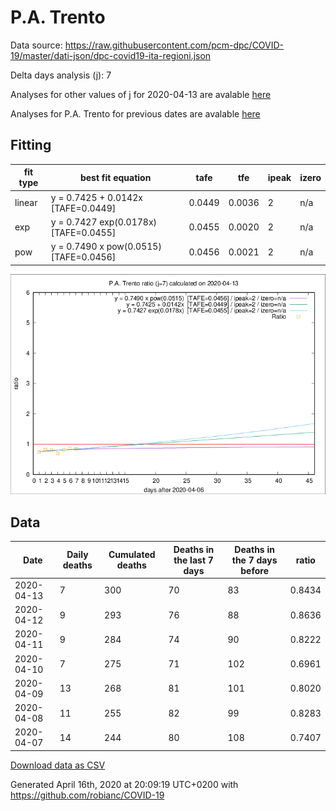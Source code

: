# P.A. Trento

Data source: https://raw.githubusercontent.com/pcm-dpc/COVID-19/master/dati-json/dpc-covid19-ita-regioni.json

Delta days analysis (j): 7

Analyses for other values of j for 2020-04-13 are avalable [here](../2020-04-13/README.md)

Analyses for P.A. Trento for previous dates are avalable [here](../README.md)

## Fitting 
|fit type|best fit equation|tafe|tfe|ipeak|izero|
|-------|-----|--------|------|---|---|
|linear|y = 0.7425 + 0.0142x  [TAFE=0.0449]|0.0449|0.0036|2|n/a|
|exp|y = 0.7427 exp(0.0178x)  [TAFE=0.0455]|0.0455|0.0020|2|n/a|
|pow|y = 0.7490 x pow(0.0515)  [TAFE=0.0456]|0.0456|0.0021|2|n/a|

![Plot](COVID-19_p.a._trento_j7_2020-04-13.png)

## Data
|Date|Daily deaths|Cumulated deaths|Deaths in the last 7 days|Deaths in the 7 days before|ratio|
|----|----------|-----------|-------|--------------------|-----|
|2020-04-13|7|300|70|83|0.8434|
|2020-04-12|9|293|76|88|0.8636|
|2020-04-11|9|284|74|90|0.8222|
|2020-04-10|7|275|71|102|0.6961|
|2020-04-09|13|268|81|101|0.8020|
|2020-04-08|11|255|82|99|0.8283|
|2020-04-07|14|244|80|108|0.7407|

[Download data as CSV](COVID-19_p.a._trento_j7_2020-04-13.csv)

Generated April 16th, 2020 at 20:09:19 UTC+0200 with https://github.com/robianc/COVID-19
